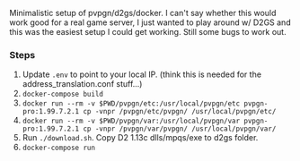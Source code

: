 Minimalistic setup of pvpgn/d2gs/docker. I can't say whether this would work good for a real game server, I just wanted to play around w/ D2GS and this was the easiest setup I could get working. Still some bugs to work out.

### Steps

1. Update `.env` to point to your local IP. (think this is needed for the address_translation.conf stuff...)
2. `docker-compose build`
3. `docker run --rm -v $PWD/pvpgn/etc:/usr/local/pvpgn/etc pvpgn-pro:1.99.7.2.1 cp -vnpr /pvpgn/etc/pvpgn/ /usr/local/pvpgn/etc/`
4. `docker run --rm -v $PWD/pvpgn/var:/usr/local/pvpgn/var pvpgn-pro:1.99.7.2.1 cp -vnpr /pvpgn/var/pvpgn/ /usr/local/pvpgn/var/`
5. Run `./download.sh`. Copy D2 1.13c dlls/mpqs/exe to d2gs folder.
6. `docker-compose run`
